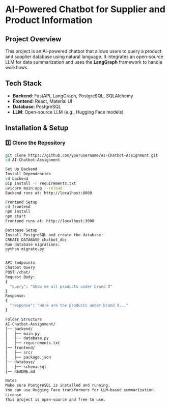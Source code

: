# AI-Powered Chatbot for Supplier and Product Information

## Project Overview
This project is an AI-powered chatbot that allows users to query a product and supplier database using natural language. It integrates an open-source LLM for data summarization and uses the **LangGraph** framework to handle workflows.

## Tech Stack
- **Backend**: FastAPI, LangGraph, PostgreSQL, SQLAlchemy  
- **Frontend**: React, Material UI  
- **Database**: PostgreSQL  
- **LLM**: Open-source LLM (e.g., Hugging Face models)  

## Installation & Setup

### 1️⃣ Clone the Repository
```bash
git clone https://github.com/yourusername/AI-Chatbot-Assignment.git
cd AI-Chatbot-Assignment

Set Up Backend
Install Dependencies
cd backend
pip install -r requirements.txt
uvicorn main:app --reload
Backend runs at: http://localhost:8000

Frontend Setup
cd frontend
npm install
npm start
Frontend runs at: http://localhost:3000

Database Setup
Install PostgreSQL and create the database:
CREATE DATABASE chatbot_db;
Run database migrations:
python migrate.py


API Endpoints
Chatbot Query
POST /chat/
Request Body:
{
  "query": "Show me all products under brand X"
}
Response:
{
  "response": "Here are the products under brand X..."
}

Folder Structure
AI-Chatbot-Assignment/
│── backend/
│   ├── main.py
│   ├── database.py
│   ├── requirements.txt
│── frontend/
│   ├── src/
│   ├── package.json
│── database/
│   ├── schema.sql
│── README.md

Notes
Make sure PostgreSQL is installed and running.
You can use Hugging Face transformers for LLM-based summarization.
License
This project is open-source and free to use.
